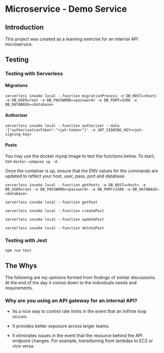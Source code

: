 # Microservice - Demo Service

## Introduction

This project was created as a learning exercise for an internal API microservice.

## Testing

### Testing with Serverless

#### Migrations

```
serverless invoke local --function migrationProcess -e DB_HOST=<host> -e DB_USER=root -e DB_PASSWORD=<password> -e DB_PORT=3306 -e DB_DATABASE=<database>
```

#### Authorizer

```
serverless invoke local --function authorizer --data '{"authorizationToken":"<jwt-token>"}' -e JWT_SIGNING_KEY=<jwt-signing-key>
```

#### Posts

You may use the docker mysql image to test the functions below. To start, run `docker-compose up -d`.

Once the container is up, ensure that the ENV values for the commands are updated to reflect your host, user, pass, port and database.

```
serverless invoke local --function getPosts -e DB_HOST=<host> -e DB_USER=root -e DB_PASSWORD=<password> -e DB_PORT=3306 -e DB_DATABASE=<database>
```

```
serverless invoke local --function getPost
```

```
serverless invoke local --function createPost
```

```
serverless invoke local --function updatePost
```

```
serverless invoke local --function deletePost
```

### Testing with Jest

```
npm run test
```

## The Whys

The following are my opinions formed from findings of similar discussions. At the end of the day it comes down to the individuals needs and requirements.

### Why are you using an API gateway for an internal API?

* Its a nice way to control rate limits in the event that an inifinte loop occurs.

* It provides better exposure across larger teams.

* It eliminates issues in the event that the resource behind the API endpoint changes. For example, transitioning from lambdas to EC2 or vice versa.
